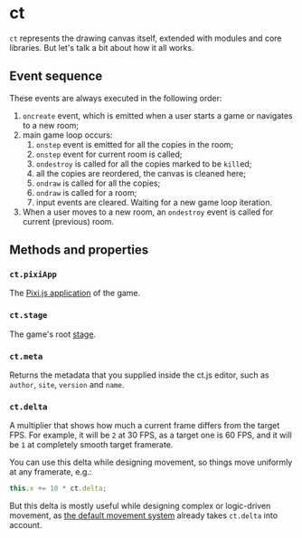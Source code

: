 # ct

`ct` represents the drawing canvas itself, extended with modules and core libraries. But let's talk a bit about how it all works.

## Event sequence

These events are always executed in the following order:

1. `oncreate` event, which is emitted when a user starts a game or navigates to a new room;
1. main game loop occurs:
    1. `onstep` event is emitted for all the copies in the room;
    1. `onstep` event for current room is called;
    1. `ondestroy` is called for all the copies marked to be `kill`ed;
    1. all the copies are reordered, the canvas is cleaned here;
    1. `ondraw` is called for all the copies;
    1. `ondraw` is called for a room;
    1. input events are cleared. Waiting for a new game loop iteration.
1. When a user moves to a new room, an `ondestroy` event is called for current (previous) room.

## Methods and properties

### `ct.pixiApp`

The [Pixi.js application](https://pixijs.download/release/docs/PIXI.Application.html) of the game.

### `ct.stage`

The game's root [stage](https://pixijs.download/release/docs/PIXI.Application.html#stage).

### `ct.meta`

Returns the metadata that you supplied inside the ct.js editor, such as `author`, `site`, `version` and `name`.

### `ct.delta`

A multiplier that shows how much a current frame differs from the target FPS. For example, it will be `2` at 30 FPS, as a target one is 60 FPS, and it will be `1` at completely smooth target framerate.

You can use this delta while designing movement, so things move uniformly at any framerate, e.g.:

```js
this.x += 10 * ct.delta;
```

But this delta is mostly useful while designing complex or logic-driven movement, as [the default movement system](ct.types.html#Moving-Copies-Around) already takes `ct.delta` into account.